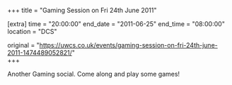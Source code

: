 +++
title = "Gaming Session on Fri 24th June 2011"

[extra]
time = "20:00:00"
end_date = "2011-06-25"
end_time = "08:00:00"
location = "DCS"

original = "https://uwcs.co.uk/events/gaming-session-on-fri-24th-june-2011-1474489052821/"    
+++

Another Gaming social. Come along and play some games\!

